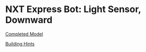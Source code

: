 # NXT Express Bot: Light Sensor, Downward

[Completed Model](http://nxtprograms.com/9797/express-bot/pdf/ExpressBot-LightSensorDown.pdf)

[Building Hints](http://nxtprograms.com/9797/express-bot/pdf/ExpressBot-LightSensor-Hints.pdf)
